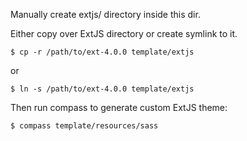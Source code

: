Manually create extjs/ directory inside this dir.

Either copy over ExtJS directory or create symlink to it.

    $ cp -r /path/to/ext-4.0.0 template/extjs

or

    $ ln -s /path/to/ext-4.0.0 template/extjs

Then run compass to generate custom ExtJS theme:

    $ compass template/resources/sass

